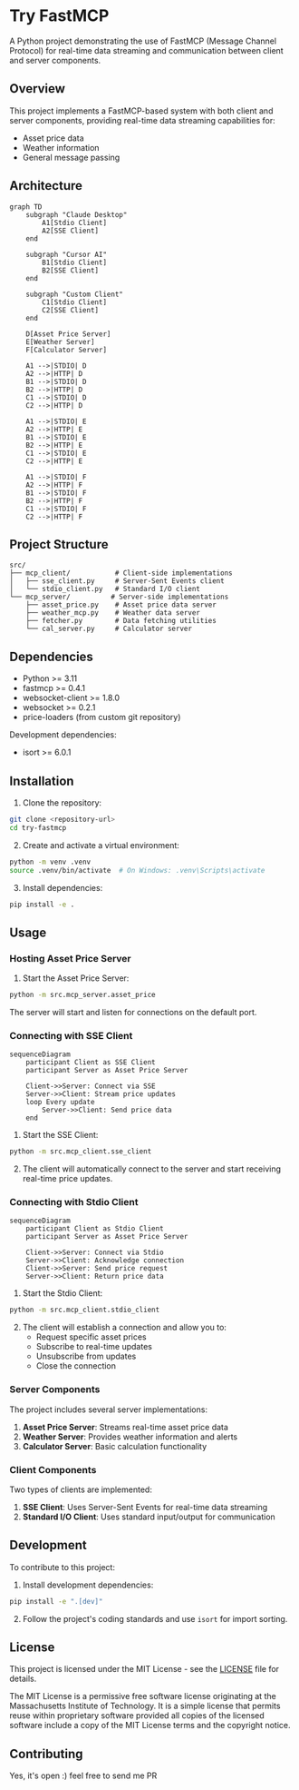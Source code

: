# Try FastMCP

A Python project demonstrating the use of FastMCP (Message Channel Protocol) for real-time data streaming and communication between client and server components.

## Overview

This project implements a FastMCP-based system with both client and server components, providing real-time data streaming capabilities for:
- Asset price data
- Weather information
- General message passing

## Architecture

```mermaid
graph TD
    subgraph "Claude Desktop"
        A1[Stdio Client]
        A2[SSE Client]
    end
    
    subgraph "Cursor AI"
        B1[Stdio Client]
        B2[SSE Client]
    end
    
    subgraph "Custom Client"
        C1[Stdio Client]
        C2[SSE Client]
    end
    
    D[Asset Price Server]
    E[Weather Server]
    F[Calculator Server]
    
    A1 -->|STDIO| D
    A2 -->|HTTP| D
    B1 -->|STDIO| D
    B2 -->|HTTP| D
    C1 -->|STDIO| D
    C2 -->|HTTP| D
    
    A1 -->|STDIO| E
    A2 -->|HTTP| E
    B1 -->|STDIO| E
    B2 -->|HTTP| E
    C1 -->|STDIO| E
    C2 -->|HTTP| E
    
    A1 -->|STDIO| F
    A2 -->|HTTP| F
    B1 -->|STDIO| F
    B2 -->|HTTP| F
    C1 -->|STDIO| F
    C2 -->|HTTP| F
```

## Project Structure

```
src/
├── mcp_client/           # Client-side implementations
│   ├── sse_client.py     # Server-Sent Events client
│   └── stdio_client.py   # Standard I/O client
└── mcp_server/          # Server-side implementations
    ├── asset_price.py    # Asset price data server
    ├── weather_mcp.py    # Weather data server
    ├── fetcher.py        # Data fetching utilities
    └── cal_server.py     # Calculator server
```

## Dependencies

- Python >= 3.11
- fastmcp >= 0.4.1
- websocket-client >= 1.8.0
- websocket >= 0.2.1
- price-loaders (from custom git repository)

Development dependencies:
- isort >= 6.0.1

## Installation

1. Clone the repository:
```bash
git clone <repository-url>
cd try-fastmcp
```

2. Create and activate a virtual environment:
```bash
python -m venv .venv
source .venv/bin/activate  # On Windows: .venv\Scripts\activate
```

3. Install dependencies:
```bash
pip install -e .
```

## Usage

### Hosting Asset Price Server

1. Start the Asset Price Server:
```bash
python -m src.mcp_server.asset_price
```

The server will start and listen for connections on the default port.

### Connecting with SSE Client

```mermaid
sequenceDiagram
    participant Client as SSE Client
    participant Server as Asset Price Server
    
    Client->>Server: Connect via SSE
    Server->>Client: Stream price updates
    loop Every update
        Server->>Client: Send price data
    end
```

1. Start the SSE Client:
```bash
python -m src.mcp_client.sse_client
```

2. The client will automatically connect to the server and start receiving real-time price updates.

### Connecting with Stdio Client

```mermaid
sequenceDiagram
    participant Client as Stdio Client
    participant Server as Asset Price Server
    
    Client->>Server: Connect via Stdio
    Server->>Client: Acknowledge connection
    Client->>Server: Send price request
    Server->>Client: Return price data
```

1. Start the Stdio Client:
```bash
python -m src.mcp_client.stdio_client
```

2. The client will establish a connection and allow you to:
   - Request specific asset prices
   - Subscribe to real-time updates
   - Unsubscribe from updates
   - Close the connection

### Server Components

The project includes several server implementations:

1. **Asset Price Server**: Streams real-time asset price data
2. **Weather Server**: Provides weather information and alerts
3. **Calculator Server**: Basic calculation functionality

### Client Components

Two types of clients are implemented:

1. **SSE Client**: Uses Server-Sent Events for real-time data streaming
2. **Standard I/O Client**: Uses standard input/output for communication

## Development

To contribute to this project:

1. Install development dependencies:
```bash
pip install -e ".[dev]"
```

2. Follow the project's coding standards and use `isort` for import sorting.

## License

This project is licensed under the MIT License - see the [LICENSE](LICENSE) file for details.

The MIT License is a permissive free software license originating at the Massachusetts Institute of Technology. It is a simple license that permits reuse within proprietary software provided all copies of the licensed software include a copy of the MIT License terms and the copyright notice.

## Contributing

Yes, it's open :) feel free to send me PR
